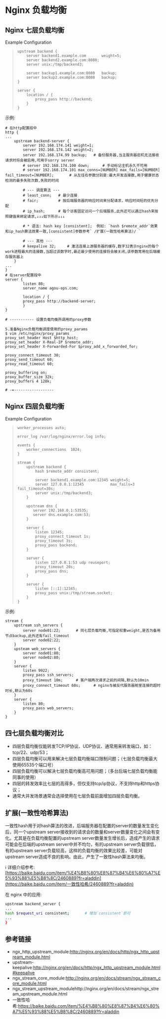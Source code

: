 # Nginx 负载均衡 

## Nginx 七层负载均衡

Example Configuration

> ```
> upstream backend {
>     server backend1.example.com       weight=5;
>     server backend2.example.com:8080;
>     server unix:/tmp/backend3;
> 
>     server backup1.example.com:8080   backup;
>     server backup2.example.com:8080   backup;
> }
> 
> server {
>     location / {
>         proxy_pass http://backend;
>     }
> }
> ```

示例:

```nginx
# 在http配置段中
http {
...
    upstream backend-server {
        server 192.168.174.141 weight=1;
        server 192.168.174.142 weight=2;
        server 192.168.174.99 backup;	# 备份服务器,当主服务器宕机无法接收请求时将会被启用,可用于sorry server
        # server 192.168.174.100 down;		# 手动标记主机永久不可用 
        # server 192.168.174.101 max_conns=[NUMBER] max_fails=[NUMBER] fail_timeout=[NUMBER];		# 从左往右参数分别是:最大并发连接数,用于健康状态检测的最多失败次数,失败的时间 
        
        # --- 调度算法 ---
        # least_conn;   # 最少连接
        # fair;         # 按后端服务器的响应时间来分配请求，响应时间短的优先分配
        # ip_hash;      # 每个访客固定访问一个后端服务,此外还可以通过hash来按照键值来绑定请求,↓↓↓如下所示↓↓↓
        
        # * 语法:	hash key [consistent];	例如: `hash $remote_addr`效果和ip_hash算法效果一致,[consistent]参数参考` /扩展(一致性哈希算法)/ `
        
        # --- 其他 ---
        # keepalive 32;		# 激活连接上游服务器的缓存,数字32表示nginx的每个work进程最大的连接数,当超过该数字时,最近最少使用的连接将会被关闭,该参数常用在后端缓存服务器上
	}       
...
}
# 在server配置段中
server {
        listen 80;
        server_name agou-ops.com;

        location / {
        proxy_pass http://backend-server;
        }
}

# ----------- 设置负载均衡所调用的proxy参数

5.准备Nginx负载均衡调度使用的proxy_params
$ vim /etc/nginx/proxy_params
proxy_set_header Host $http_host;
proxy_set_header X-Real-IP $remote_addr;
proxy_set_header X-Forwarded-For $proxy_add_x_forwarded_for;
 
proxy_connect_timeout 30;
proxy_send_timeout 60;
proxy_read_timeout 60;
 
proxy_buffering on;
proxy_buffer_size 32k;
proxy_buffers 4 128k;

# -=------------------
```

## Nginx 四层负载均衡

Example Configuration

> ```
> worker_processes auto;
> 
> error_log /var/log/nginx/error.log info;
> 
> events {
>     worker_connections  1024;
> }
> 
> stream {
>     upstream backend {
>         hash $remote_addr consistent;
> 
>         server backend1.example.com:12345 weight=5;
>         server 127.0.0.1:12345            max_fails=3 fail_timeout=30s;
>         server unix:/tmp/backend3;
>     }
> 
>     upstream dns {
>        server 192.168.0.1:53535;
>        server dns.example.com:53;
>     }
> 
>     server {
>         listen 12345;
>         proxy_connect_timeout 1s;
>         proxy_timeout 3s;
>         proxy_pass backend;
>     }
> 
>     server {
>         listen 127.0.0.1:53 udp reuseport;
>         proxy_timeout 20s;
>         proxy_pass dns;
>     }
> 
>     server {
>         listen [::1]:12345;
>         proxy_pass unix:/tmp/stream.socket;
>     }
> }
> ```

示例:

```shell
stream {
    upstream ssh_servers {
        server node01:22;		# 同七层负载均衡,可指定权重weight,是否为备用节点backup,此外还有fail_timeout
        server node02:22;
    }
	upsteam web_servers {
		server node01:80;
		server node02:80;
	}
    server {
        listen 9922;
        proxy_pass ssh_servers;
        proxy_timeout 10m;		# 客户端两次请求之前的间隔,默认为10min
        proxy_connect_timeout 60s;		# nginx与被反代服务器舱室连接的超时时长,默认为60s
    }
    server {
    	listen 80;
    	proxy_pass web_servers;
    }
}

```

## 四七层负载均衡对比

* 四层负载均衡仅能转发TCP/IP协议、UDP协议、通常用来转发端口，如：tcp/22、udp/53；
* 四层负载均衡可以用来解决七层负载均衡端口限制问题；（七层负载均衡最大使用65535个端口号）
* 四层负载均衡可以解决七层负载均衡高可用问题；（多台后端七层负载均衡能同事的使用）
* 四层的转发效率比七层的高得多，但仅支持tcp/ip协议，不支持http和https协议；
* 通常大并发场景通常会选择使用在七层负载前面增加四层负载均衡。

##  扩展(一致性哈希算法)

​	一致性hash用于对hash算法的改进，后端服务器在配置的server的数量发生变化后，同一个upstream server接收到的请求会的数量和server数量变化之间会有变化。尤其是在负载均衡配置的upstream server数量发生增长后，造成产生的请求可能会在后端的upstream server中并不均匀，有的upstream server负载很低，有的upstream server负载较高，这样的负载均衡的效果比较差，可能对upstream server造成不良的影响。由此，产生了一致性hash算法来均衡。

:information_source: 详细介绍参考:[https://baike.baidu.com/item/%E4%B8%80%E8%87%B4%E6%80%A7%E5%93%88%E5%B8%8C/2460889?fr=aladdin](https://baike.baidu.com/item/一致性哈希/2460889?fr=aladdin)

在 nginx 中的应用:

```bash
upstream backend_server {
...
hash $request_uri consistent;		# 增加`consistent`即可
...
}
```

## 参考链接

* ngx_http_upstream_module:http://nginx.org/en/docs/http/ngx_http_upstream_module.html
* upstream-keepalive:http://nginx.org/en/docs/http/ngx_http_upstream_module.html#keepalive
* ngx_stream_core_module:http://nginx.org/en/docs/stream/ngx_stream_core_module.html
* ngx_stream_upstream_modulehttp://nginx.org/en/docs/stream/ngx_stream_upstream_module.html
* 一致性哈希:https://baike.baidu.com/item/%E4%B8%80%E8%87%B4%E6%80%A7%E5%93%88%E5%B8%8C/2460889?fr=aladdin
